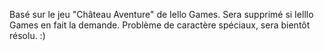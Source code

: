 Basé sur le jeu "Château Aventure" de Iello Games.
Sera supprimé si Ielllo Games en fait la demande.
Problème de caractère spéciaux, sera bientôt résolu. :)
